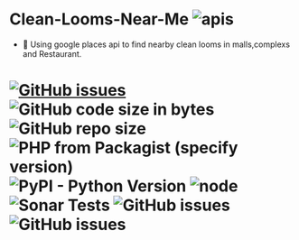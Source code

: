 # Clean-Looms-Near-Me ![apis](https://img.shields.io/badge/GOOGLE-Maps%20API-orange)
- 🚩 Using google places api to find nearby clean looms in malls,complexs and Restaurant.
# [![GitHub issues](https://img.shields.io/github/issues/bhavesh2699/clean-looms-near-me)](https://github.com/bhavesh2699/clean-looms-near-me/issues) ![GitHub code size in bytes](https://img.shields.io/github/languages/code-size/bhavesh2699/clean-looms-near-me) ![GitHub repo size](https://img.shields.io/github/repo-size/bhavesh2699/clean-looms-near-me)  ![PHP from Packagist (specify version)](https://img.shields.io/packagist/php-v/symfony/symfony/v2.8.0) ![PyPI - Python Version](https://img.shields.io/pypi/pyversions/Django) ![node](https://img.shields.io/node/v/passport?label=flask) ![Sonar Tests](https://img.shields.io/sonar/tests/org.ow2.petals:petals-se-ase?compact_message&failed_label=failed&passed_label=passed&server=http%3A%2F%2Fsonar.petalslink.com&skipped_label=skipped&sonarVersion=4.2) ![GitHub issues](https://img.shields.io/badge/DATABASE-MYSQL-red) ![GitHub issues](https://img.shields.io/badge/SERVER-XAMPP-brightgreen)

